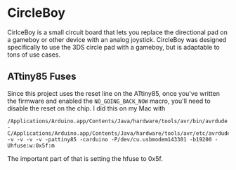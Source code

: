 # CircleBoy
CirlceBoy is a small circuit board that lets you replace the directional pad on a gameboy or other device with an analog joystick. CircleBoy was designed specifically to use the 3DS circle pad with a gameboy, but is adaptable to tons of use cases.

## ATtiny85 Fuses
Since this project uses the reset line on the ATtiny85, once you've written the firmware and enabled the `NO_GOING_BACK_NOW` macro, you'll need to disable the reset on the chip. I did this on my Mac with
```
/Applications/Arduino.app/Contents/Java/hardware/tools/avr/bin/avrdude -C/Applications/Arduino.app/Contents/Java/hardware/tools/avr/etc/avrdude.conf -v -v -v -v -pattiny85 -carduino -P/dev/cu.usbmodem143301 -b19200 -Uhfuse:w:0x5f:m
```
The important part of that is setting the hfuse to 0x5f.
